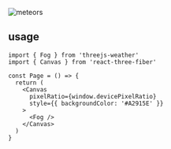 ![meteors](https://user-images.githubusercontent.com/6839576/130325909-4cc4b47c-7eb3-4b3a-b643-ded36d627a9c.png)

## usage

```tsx
import { Fog } from 'threejs-weather'
import { Canvas } from 'react-three-fiber'

const Page = () => {
  return (
    <Canvas
      pixelRatio={window.devicePixelRatio}
      style={{ backgroundColor: '#A2915E' }}
    >
      <Fog />
    </Canvas>
  )
}
```